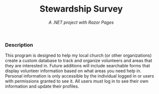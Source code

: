 <header>
  
<!-- -->
# Stewardship Survey

_A .NET project with Razor Pages_

</header>

### Description

This program is designed to help my local church (or other organizations) create a custom database to track and organize volunteers and areas that they are interested in. Future additions will include searchable forms that display volunteer information based on what areas you need help in. 
Personal information is only accessible by the individual logged in or users with permissions granted to see it. All users must log in to see their own information and update their profiles.
